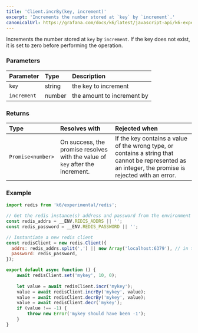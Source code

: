 ```yaml
---
title: 'Client.incrBy(key, increment)'
excerpt: 'Increments the number stored at `key` by `increment`.'
canonicalUrl: https://grafana.com/docs/k6/latest/javascript-api/k6-experimental/redis/client/client-incrby/
---
```


Increments the number stored at `key` by `increment`. If the key does not exist, it is set to zero before performing the operation.

### Parameters

| Parameter   | Type   | Description                |
| :---------- | :----- | :------------------------- |
| `key`       | string | the key to increment       |
| `increment` | number | the amount to increment by |


### Returns

| Type              | Resolves with                                                                 | Rejected when                                                                                                                                        |
| :---------------- | :---------------------------------------------------------------------------- | :--------------------------------------------------------------------------------------------------------------------------------------------------- |
| `Promise<number>` | On success, the promise resolves with the value of `key` after the increment. | If the key contains a value of the wrong type, or contains a string that cannot be represented as an integer, the promise is rejected with an error. |

### Example

<CodeGroup labels={[]}>

```javascript
import redis from 'k6/experimental/redis';

// Get the redis instance(s) address and password from the environment
const redis_addrs = __ENV.REDIS_ADDRS || '';
const redis_password = __ENV.REDIS_PASSWORD || '';

// Instantiate a new redis client
const redisClient = new redis.Client({
  addrs: redis_addrs.split(',') || new Array('localhost:6379'), // in the form of 'host:port', separated by commas
  password: redis_password,
});

export default async function () {
    await redisClient.set('mykey', 10, 0);
    
    let value = await redisClient.incr('mykey');
    value = await redisClient.incrBy('mykey', value);
    value = await redisClient.decrBy('mykey', value);
    value = await redisClient.decr('mykey');
    if (value !== -1) {
        throw new Error('mykey should have been -1');
    }
}
```

</CodeGroup>